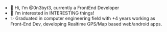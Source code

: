 - 👋 Hi, I’m @0n3byt3, currently a FrontEnd Developer
- 👀 I’m interested in INTERESTING things!
- ✨ Graduated in computer engineering field with +4 years working as Front-End Dev, developing Realtime 
GPS/Map based web/android apps.

<!---
0n3byt3/0n3byt3 is a ✨ special ✨ repository because its `README.md` (this file) appears on your GitHub profile.
You can click the Preview link to take a look at your changes.
--->
